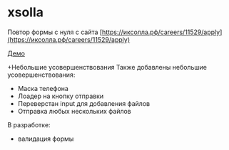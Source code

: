 # xsolla
Повтор формы с нуля с сайта 
[https://иксолла.рф/careers/11529/apply](https://иксолла.рф/careers/11529/apply)

[Демо](http://qeru.ru/xsolla/)

+Небольшие усовершенствования
Также добавлены небольшие усовершенствования:
- Маска телефона
- Лоадер на кнопку отправки 
- Переверстан input для добавления файлов
- Отправка любых нескольких файлов 

В разработке:
- валидация формы
